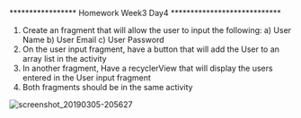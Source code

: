 *****************  Homework Week3 Day4 ****************************
1.  Create an fragment that will allow the user to input the following:
                a)  User Name
                b)  User Email
                c)  User Password
2.  On the user input fragment, have a button that will add the User to an array list in the activity
3.  In another fragment, Have a recyclerView that will display the users entered in the User input fragment
4.  Both fragments should be in the same activity

![screenshot_20190305-205627](https://user-images.githubusercontent.com/32153064/53850503-81aa4580-3f89-11e9-90c4-ab784ab91ffc.png)
